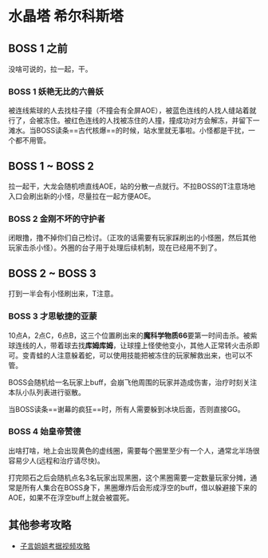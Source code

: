 # 水晶塔 希尔科斯塔

## BOSS 1 之前

没啥可说的，拉一起，干。

### BOSS 1 妖艳无比的六兽妖

被连线紫球的人去找柱子撞（不撞会有全屏AOE），被蓝色连线的人找人缝站着就行了，会被冻住。被红色连线的人找被冻住的人撞，撞成功对方会解冻，并留下一滩水。当BOSS读条==古代核爆==的时候，站水里就无事啦。小怪都是干扰，一个都不用管。

## BOSS 1 ~ BOSS 2

拉一起干，大龙会随机喷直线AOE，站的分散一点就行。不拉BOSS的<Role name="tank" />T注意场地入口会刷出新的小怪，尽量拉在一起方便AOE。

### BOSS 2 金刚不坏的守护者

闭眼撸，撸不掉你们自己检讨。（正攻的话需要有玩家踩刷出的小怪圈，然后其他玩家击杀小怪）。外圈的台子用于处理后续机制，现在已经用不到了。

## BOSS 2 ~ BOSS 3

打到一半会有小怪刷出来，<Role name="tank" />T注意。

### BOSS 3 才思敏捷的亚蒙

10点A，2点C，6点B，这三个位置刷出来的**魔科学物质66**要<Role name="dps" />第一时间击杀。被紫球连线的人，带着球去找**库姆库姆**，让球撞上怪使他变小，<Role name="dps" />其他人正常转火击杀即可。变青蛙的人注意躲着蛇，可以使用技能把被冻住的玩家解救出来，也可以不管。

BOSS会随机给一名玩家上<Status :id="509" name="魔炸弹" dispel/>buff，会崩飞他周围的玩家并造成伤害，<Role name="healer" />治疗时刻关注本队小队列表进行驱散。

当BOSS读条==谢幕的疯狂==时，<Role name="tank" /><Role name="healer" /><Role name="dps" />所有人需要躲到冰块后面，否则直接GG。

### BOSS 4 始皇帝赞德

出啥打啥，地上会出现黄色的虚线圈，需要每个圈里至少有一个人，通常北半场很容易少人(远程和治疗请尽快)。

打完陨石之后会随机点名3名玩家出现黑圈，这个黑圈需要一定数量玩家分摊，通常是所有人集合在BOSS身下，黑圈爆炸后会形成浮空的buff，借以躲避接下来的AOE，如果不在浮空buff上就会被震死。

## 其他参考攻略

* [子言姐姐考据视频攻略](https://www.bilibili.com/video/av17434279)